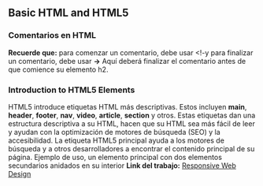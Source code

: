 ## Basic HTML and HTML5 

### Comentarios en HTML

**Recuerde que:** para comenzar un comentario, debe usar
 <!-y para finalizar un comentario, debe usar **->**
Aquí deberá finalizar el comentario antes de que comience su elemento h2.

### Introduction to HTML5 Elements
HTML5 introduce etiquetas HTML más descriptivas.
Estos incluyen **main**, **header**, **footer**, **nav**, **video**, **article**, **section** y otros.
Estas etiquetas dan una estructura descriptiva a su HTML, hacen que su HTML 
sea más fácil de leer y ayudan con la optimización de motores de búsqueda (SEO) y 
la accesibilidad. La etiqueta HTML5 principal ayuda a los motores de búsqueda y a 
otros desarrolladores a encontrar el contenido principal de su página.
Ejemplo de uso, un elemento principal con dos elementos secundarios anidados en su interior
**Link del trabajo:** [Responsive Web Design](https://github.com/PercyTuncar/100DaysOfCode)
